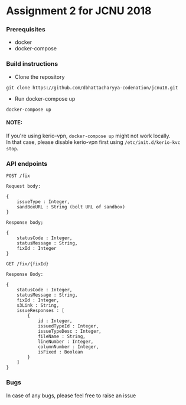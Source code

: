 # Assignment 2 for JCNU 2018

### Prerequisites

- docker
- docker-compose

### Build instructions

- Clone the repository
```
git clone https://github.com/dbhattacharyya-codenation/jcnu18.git
```

- Run docker-compose up
```
docker-compose up
```

#### NOTE:
If you're using kerio-vpn, `docker-compose up` might not work locally.  
In that case, please disable kerio-vpn first using `/etc/init.d/kerio-kvc stop`.
### API endpoints

```
POST /fix

Request body:

{
    issueType : Integer,
    sandBoxURL : String (bolt URL of sandbox)
}

Response body;

{
    statusCode : Integer,
    statusMessage : String,
    fixId : Integer
}
```

```
GET /fix/{fixId}

Response Body:

{
    statusCode : Integer,
    statusMessage : String,
    fixId : Integer,
    s3Link : String,
    issueResponses : [
        {
            id : Integer,
            issuedTypeId : Integer,
            issueTypeDesc : Integer,
            fileName : String,
            lineNumber : Integer,
            columnNumber : Integer,
            isFixed : Boolean
        }
    ]
}
```

### Bugs

In case of any bugs, please feel free to raise an issue